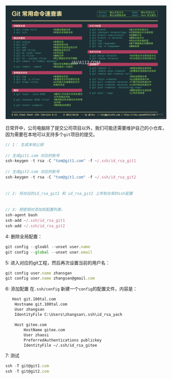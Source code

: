 
![image.png](1.png)

日常开中，公司电脑除了提交公司项目以外，我们可能还需要维护自己的小仓库，因为需要在本地可以支持多个`git`项目的提交。

```js
// 1： 生成本地公钥

// 生成git1.com 对应的账号
ssh-keygen -t rsa -C "tom@git1.com" -f ~/.ssh/id_rsa_git1

// 生成git2.com 对应的账号
ssh-keygen -t rsa -C "tom@git1.com" -f ~/.ssh/id_rsa_git2


// 2: 将对应的id_rsa_git1 和 id_rsa_git2 上传到仓库的ssh配置


// 3: 把密钥对添加到配置列表，
ssh-agent bash
ssh-add ~/.ssh/id_rsa_git1
ssh-add ~/.ssh/id_rsa_git2


```

4: 删除全局配置：

```js
git config --gloabl --unset user.name
git config --global --unset user.email

```

5: 进入对应的git工程，然后再次设置当前的用户名：

```js
git config user.name zhansgan
git config user.name zhangsan@gmail.com

```

6: 添加配置
在`.ssh/config` 新建一个`config`的配置文件，内容是：

```shell
   Host git.100tal.com
    Hostname git.100tal.com
    User zhangsan
    IdentityFile C:\Users\zhangsan\.ssh\id_rsa_yach

    Host gitee.com
        HostName gitee.com
        User zhaosi
        PreferredAuthentications publickey
        IdentityFile ~/.ssh/id_rsa_gitee
```

7: 测试

```js
ssh -T git@git1.com
ssh -T git@git2.com
```










